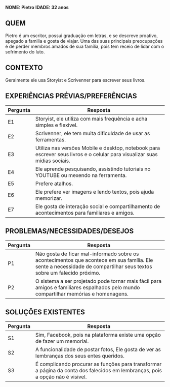 **NOME: Pietro**
**IDADE: 32 anos**
## QUEM
Pietro é um escritor, possui graduação em letras, e se descreve proativo, apegado a familia e gosta de viajar. Uma das suas principais preocupações é de perder membros amados de sua família, pois tem receio de lidar com o sofrimento do luto.
## CONTEXTO
Geralmente ele usa Storyist e Scrivenner para escrever seus livros.
## EXPERIÊNCIAS PRÉVIAS/PREFERÊNCIAS
| Pergunta | Resposta |
| -------- | -------- |
| E1       |Storyist, ele utiliza com mais frequência e acha simples e flexivel.|
| E2       |Scrivenner, ele tem muita dificuldade de usar as ferramentas.|
| E3       |Utiliza nas versões Mobile e desktop, notebook para escrever seus livros e o celular para visualizar suas mídias sociais.|
| E4       |Ele aprende pesquisando, assistindo tutoriais no YOUTUBE ou mexendo na ferramenta.|
| E5       |Prefere atalhos.|
| E6       |Ele prefere ver imagens e lendo textos, pois ajuda memorizar.|
| E7       |Ele gosta de interação social e compartilhamento de acontecimentos para familiares e amigos.|
## PROBLEMAS/NECESSIDADES/DESEJOS
| Pergunta | Resposta |
| -------- | -------- |
| P1       |Não gosta de ficar mal-informado sobre os acontecimentos que acontece em sua família. Ele sente a necessidade de compartilhar seus textos sobre um falecido próximo.|
| P2       |O sistema a ser projetado pode tornar mais fácil para amigos e familiares espalhados pelo mundo compartilhar memórias e homenagens.|
## SOLUÇÕES EXISTENTES
| Pergunta | Resposta |
| -------- | -------- |
| S1       |Sim, Facebook, pois na plataforma existe uma opção de fazer um memorial.|
| S2       |A funcionalidade de postar fotos, Ele gosta de ver as lembranças dos seus entes queridos.|
| S3       |É complicando procurar as funções para transformar a página da conta dos falecidos em lembranças, pois a opção não é visivel.|
